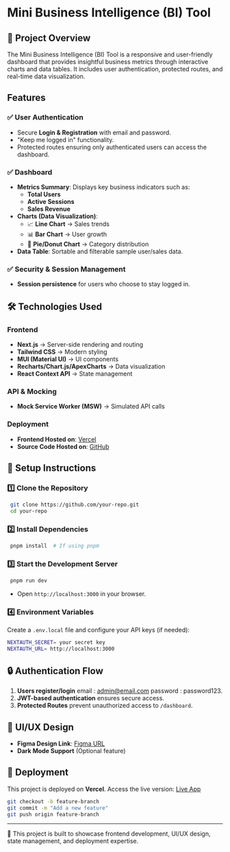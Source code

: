 # Mini Business Intelligence (BI) Tool

## 🚀 Project Overview
The Mini Business Intelligence (BI) Tool is a responsive and user-friendly dashboard that provides insightful business metrics through interactive charts and data tables. It includes user authentication, protected routes, and real-time data visualization.

##  Features
### ✅ User Authentication
- Secure **Login & Registration** with email and password.
- "Keep me logged in" functionality.
- Protected routes ensuring only authenticated users can access the dashboard.

### ✅ Dashboard
- **Metrics Summary**: Displays key business indicators such as:
  - **Total Users**
  - **Active Sessions**
  - **Sales Revenue**
- **Charts (Data Visualization)**:
  - 📈 **Line Chart** → Sales trends
  - 📊 **Bar Chart** → User growth
  - 🥧 **Pie/Donut Chart** → Category distribution
- **Data Table**: Sortable and filterable sample user/sales data.

### ✅ Security & Session Management
- **Session persistence** for users who choose to stay logged in.

## 🛠️ Technologies Used
### **Frontend**
- **Next.js** → Server-side rendering and routing
- **Tailwind CSS** → Modern styling
- **MUI (Material UI)** → UI components
- **Recharts/Chart.js/ApexCharts** → Data visualization
- **React Context API** → State management

### **API & Mocking**
- **Mock Service Worker (MSW)** → Simulated API calls

### **Deployment**
- **Frontend Hosted on**: [Vercel](https://vercel.com/)
- **Source Code Hosted on**: [GitHub](https://github.com/your-repo)

## 📌 Setup Instructions
### **1️⃣ Clone the Repository**
```sh
 git clone https://github.com/your-repo.git
 cd your-repo
```

### **2️⃣ Install Dependencies**
```sh
 pnpm install  # If using pnpm
```

### **3️⃣ Start the Development Server**
```sh
 pnpm run dev
```
- Open `http://localhost:3000` in your browser.

### **4️⃣ Environment Variables**
Create a `.env.local` file and configure your API keys (if needed):
```sh
NEXTAUTH_SECRET= your secret key
NEXTAUTH_URL= http://localhost:3000
```

## 🔒 Authentication Flow
1. **Users register/login**  email : admin@email.com
 password : password123.
2. **JWT-based authentication** ensures secure access.
3. **Protected Routes** prevent unauthorized access to `/dashboard`.


## 🎨 UI/UX Design
- **Figma Design Link**: [Figma URL](https://figma.com/your-design-link)
- **Dark Mode Support** (Optional feature)

## 🚀 Deployment
This project is deployed on **Vercel**. Access the live version: [Live App](https://your-app.vercel.app/)


```sh
git checkout -b feature-branch
git commit -m "Add a new feature"
git push origin feature-branch
```


---

🎯 This project is built to showcase frontend development, UI/UX design, state management, and deployment expertise.

